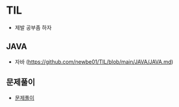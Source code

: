 # TIL
* 제발 공부좀 하자




## JAVA 
 * 자바 (https://github.com/newbe01/TIL/blob/main/JAVA/JAVA.md)
## 문제풀이 
 * [문제풀이](https://github.com/newbe01/TIL/blob/main/solved/solved.md)